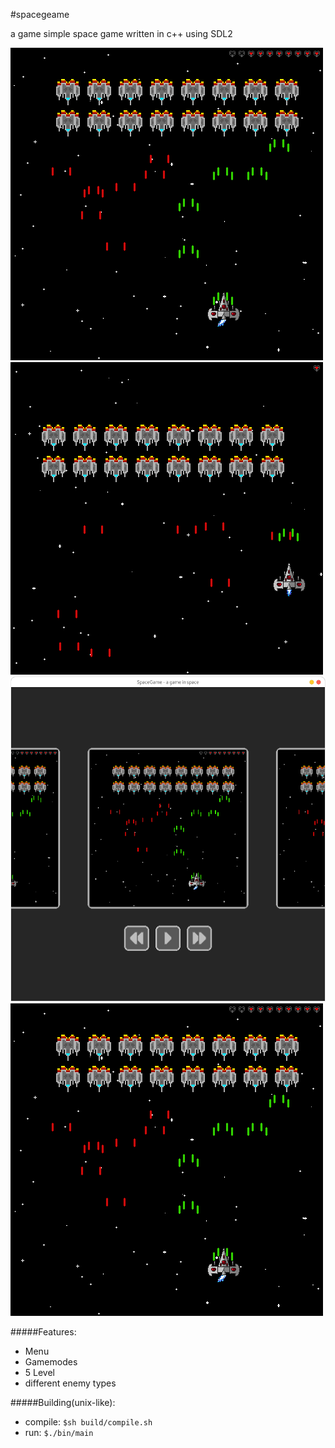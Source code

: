 #spacegeame

a game simple space game written in c++ using SDL2

![screenshot](https://github.com/Ztirom45/SpaceGame/blob/main/img/NormalMode.png)
![screenshot](https://github.com/Ztirom45/SpaceGame/blob/main/img/HardcoreMode.png)
![screenshot](https://github.com/Ztirom45/SpaceGame/blob/main/img/Menu.png)
![screenshot](https://github.com/Ztirom45/SpaceGame/blob/main/img/NormalMode.png)

#####Features:
- Menu
- Gamemodes
- 5 Level
- different enemy types

#####Building(unix-like):	
- compile: `$sh build/compile.sh`
- run: `$./bin/main`
